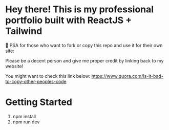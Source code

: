 # Hey there! This is my professional portfolio built with ReactJS + Tailwind 
📢 PSA for those who want to fork or copy this repo and use it for their own site:

Please be a decent person and give me proper credit by linking back to my website! 

You might want to check this link below: 
https://www.quora.com/Is-it-bad-to-copy-other-peoples-code


# Getting Started

1. npm install
2. npm run dev